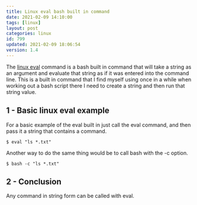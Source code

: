 ```yaml
---
title: Linux eval bash built in command
date: 2021-02-09 14:10:00
tags: [linux]
layout: post
categories: linux
id: 799
updated: 2021-02-09 18:06:54
version: 1.4
---
```


The [linux eval](https://www.computerhope.com/unix/bash/eval.htm) command is a bash built in command that will take a string as an argument and evaluate that string as if it was entered into the command line. This is a built in command that I find myself using once in a while when working out a bash script there I need to create a string and then run that string value.

<!-- more -->

## 1 - Basic linux eval example

For a basic example of the eval built in just call the eval command, and then pass it a string that contains a command.

```
$ eval "ls *.txt"
```

Another way to do the same thing would be to call bash with the -c option.

```
$ bash -c "ls *.txt"
```

## 2 - Conclusion

Any command in string form can be called with eval.